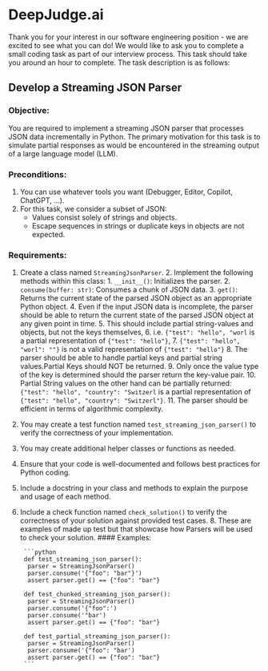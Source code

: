 # DeepJudge.ai

Thank you for your interest in our software engineering position - we are excited to see what you can do!
We would like to ask you to complete a small coding task as part of our interview process.
This task should take you around an hour to complete.
The task description is as follows:

## Develop a Streaming JSON Parser

### Objective:

You are required to implement a streaming JSON parser that processes JSON data incrementally in Python.
The primary motivation for this task is to simulate partial responses as would be encountered in the streaming output of
a large language model (LLM).

### Preconditions:

1. You can use whatever tools you want (Debugger, Editor, Copilot, ChatGPT, …).
2. For this task, we consider a subset of JSON:
    - Values consist solely of strings and objects.
    - Escape sequences in strings or duplicate keys in objects are not expected.

### Requirements:

1. Create a class named `StreamingJsonParser`.
    2. Implement the following methods within this class:
        1. `__init__()`: Initializes the parser.
        2. `consume(buffer: str)`: Consumes a chunk of JSON data.
        3. `get()`: Returns the current state of the parsed JSON object as an appropriate Python object.
        4. Even if the input JSON data is incomplete, the parser should be able to return the current state of the
           parsed
           JSON object at any given point in time.
    5. This should include partial string-values and objects, but not the keys themselves,
    6. i.e. `{"test": "hello", "worl` is a partial representation of `{"test": "hello"}`,
    7. `{"test": "hello", "worl": ""}` is not a valid representation of `{"test": "hello"}`
    8. The parser should be able to handle partial keys and partial string values.Partial Keys should NOT be returned.
    9. Only once the value type of the key is determined should the parser return the key-value pair.
    10. Partial String values on the other hand can be partially returned: `{"test": "hello", "country": "Switzerl` is a
        partial representation of `{"test": "hello", "country": "Switzerl"}`.
    11. The parser should be efficient in terms of algorithmic complexity.

3. You may create a test function named `test_streaming_json_parser()` to verify the correctness of your implementation.
4. You may create additional helper classes or functions as needed.
5. Ensure that your code is well-documented and follows best practices for Python coding.
6. Include a docstring in your class and methods to explain the purpose and usage of each method.
7. Include a check function named `check_solution()` to verify the correctness of your solution against provided test
   cases.
    8. These are examples of made up test but that showcase how Parsers will be used to check your solution.
       #### Examples:

        ```python
        def test_streaming_json_parser():
         parser = StreamingJsonParser()
         parser.consume('{"foo": "bar"}')
         assert parser.get() == {"foo": "bar"}
     
        def test_chunked_streaming_json_parser():
         parser = StreamingJsonParser()
         parser.consume('{"foo":')
         parser.consume('"bar')
         assert parser.get() == {"foo": "bar"}
     
        def test_partial_streaming_json_parser():
         parser = StreamingJsonParser()
         parser.consume('{"foo": "bar')
         assert parser.get() == {"foo": "bar"}
        ```
